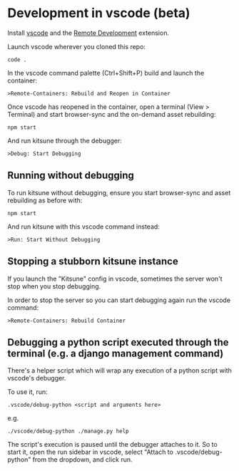 # Development in vscode (beta)

Install [vscode](https://code.visualstudio.com/) and the [Remote Development](https://marketplace.visualstudio.com/items?itemName=ms-vscode-remote.vscode-remote-extensionpack) extension.

Launch vscode wherever you cloned this repo:
```
code .
```

In the vscode command palette (Ctrl+Shift+P) build and launch the container:
```
>Remote-Containers: Rebuild and Reopen in Container
```

Once vscode has reopened in the container, open a terminal (View > Terminal) and start browser-sync and the on-demand asset rebuilding:
```
npm start
```

And run kitsune through the debugger:
```
>Debug: Start Debugging
```

## Running without debugging

To run kitsune without debugging, ensure you start browser-sync and asset rebuilding as before with:
```
npm start
```

And run kitsune with this vscode command instead:
```
>Run: Start Without Debugging
```

## Stopping a stubborn kitsune instance

If you launch the "Kitsune" config in vscode, sometimes the server won't stop when you stop debugging.

In order to stop the server so you can start debugging again run the vscode command:
```
>Remote-Containers: Rebuild Container
```

## Debugging a python script executed through the terminal (e.g. a django management command)

There's a helper script which will wrap any execution of a python script with vscode's debugger.

To use it, run:

```
.vscode/debug-python <script and arguments here>
```

e.g.

```
./vscode/debug-python ./manage.py help
```

The script's execution is paused until the debugger attaches to it.
So to start it,
open the run sidebar in vscode,
select "Attach to .vscode/debug-python" from the dropdown,
and click run.
